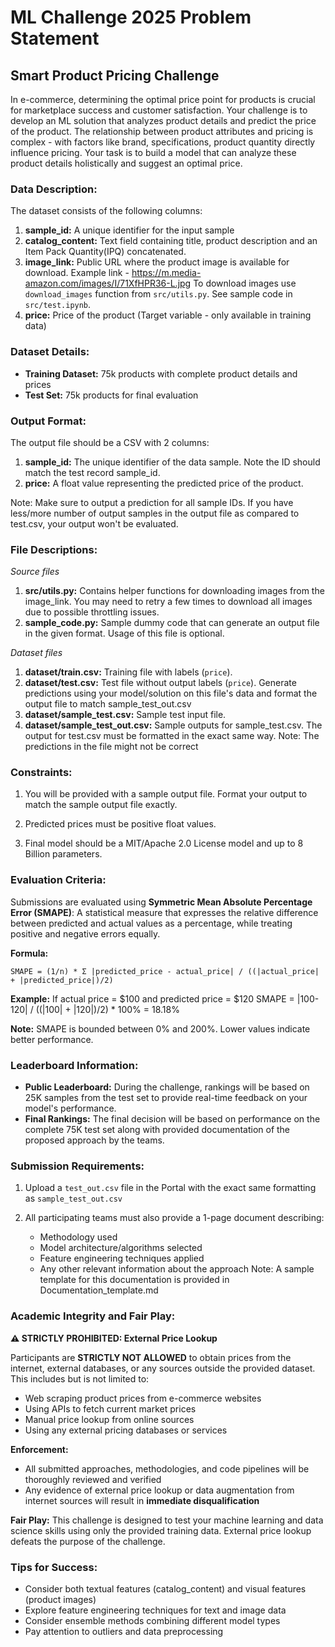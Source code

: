 # ML Challenge 2025 Problem Statement
 
## Smart Product Pricing Challenge 

In e-commerce, determining the optimal price point for products is crucial for marketplace success and customer satisfaction. Your challenge is to develop an ML solution that analyzes product details and predict the price of the product. The relationship between product attributes and pricing is complex - with factors like brand, specifications, product quantity directly influence pricing. Your task is to build a model that can analyze these product details holistically and suggest an optimal price.

### Data Description:
 
The dataset consists of the following columns:  
 
1. **sample_id:** A unique identifier for the input sample
2. **catalog_content:** Text field containing title, product description and an Item Pack Quantity(IPQ) concatenated. 
3. **image_link:** Public URL where the product image is available for download. 
   Example link - https://m.media-amazon.com/images/I/71XfHPR36-L.jpg
   To download images use `download_images` function from `src/utils.py`. See sample code in `src/test.ipynb`.
4. **price:** Price of the product (Target variable - only available in training data)

### Dataset Details:

- **Training Dataset:** 75k products with complete product details and prices
- **Test Set:** 75k products for final evaluation 

### Output Format:

The output file should be a CSV with 2 columns: 

1. **sample_id:** The unique identifier of the data sample. Note the ID should match the test record sample_id.
2. **price:** A float value representing the predicted price of the product.  

Note: Make sure to output a prediction for all sample IDs. If you have less/more number of output samples in the output file as compared to test.csv, your output won't be evaluated.

### File Descriptions:
 
*Source files*

1. **src/utils.py:** Contains helper functions for downloading images from the image_link. You may need to retry a few times to download all images due to possible throttling issues.
2. **sample_code.py:** Sample dummy code that can generate an output file in the given format. Usage of this file is optional.

*Dataset files* 
  
1. **dataset/train.csv:** Training file with labels (`price`).
2. **dataset/test.csv:** Test file without output labels (`price`). Generate predictions using your model/solution on this file's data and format the output file to match sample_test_out.csv
3. **dataset/sample_test.csv:** Sample test input file.
4. **dataset/sample_test_out.csv:** Sample outputs for sample_test.csv. The output for test.csv must be formatted in the exact same way. Note: The predictions in the file might not be correct

### Constraints:

1. You will be provided with a sample output file. Format your output to match the sample output file exactly.   

2. Predicted prices must be positive float values.
 
3. Final model should be a MIT/Apache 2.0 License model and up to 8 Billion parameters. 

### Evaluation Criteria:

Submissions are evaluated using **Symmetric Mean Absolute Percentage Error (SMAPE)**: A statistical measure that expresses the relative difference between predicted and actual values as a percentage, while treating positive and negative errors equally. 
 
**Formula:** 
```
SMAPE = (1/n) * Σ |predicted_price - actual_price| / ((|actual_price| + |predicted_price|)/2)
```

**Example:** If actual price = $100 and predicted price = $120 
SMAPE = |100-120| / ((|100| + |120|)/2) * 100% = 18.18%

**Note:** SMAPE is bounded between 0% and 200%. Lower values indicate better performance.  

### Leaderboard Information:

- **Public Leaderboard:** During the challenge, rankings will be based on 25K samples from the test set to provide real-time feedback on your model's performance.
- **Final Rankings:** The final decision will be based on performance on the complete 75K test set along with provided documentation of the proposed approach by the teams.

### Submission Requirements: 

1. Upload a `test_out.csv` file in the Portal with the exact same formatting as `sample_test_out.csv`

2. All participating teams must also provide a 1-page document describing:  
   - Methodology used
   - Model architecture/algorithms selected
   - Feature engineering techniques applied
   - Any other relevant information about the approach 
   Note: A sample template for this documentation is provided in Documentation_template.md

### **Academic Integrity and Fair Play:** 

**⚠️ STRICTLY PROHIBITED: External Price Lookup** 

Participants are **STRICTLY NOT ALLOWED** to obtain prices from the internet, external databases, or any sources outside the provided dataset. This includes but is not limited to:
- Web scraping product prices from e-commerce websites
- Using APIs to fetch current market prices
- Manual price lookup from online sources
- Using any external pricing databases or services  

**Enforcement:**
- All submitted approaches, methodologies, and code pipelines will be thoroughly reviewed and verified
- Any evidence of external price lookup or data augmentation from internet sources will result in **immediate disqualification** 

**Fair Play:** This challenge is designed to test your machine learning and data science skills using only the provided training data. External price lookup defeats the purpose of the challenge.


### Tips for Success: 

- Consider both textual features (catalog_content) and visual features (product images)
- Explore feature engineering techniques for text and image data
- Consider ensemble methods combining different model types
- Pay attention to outliers and data preprocessing 
 
